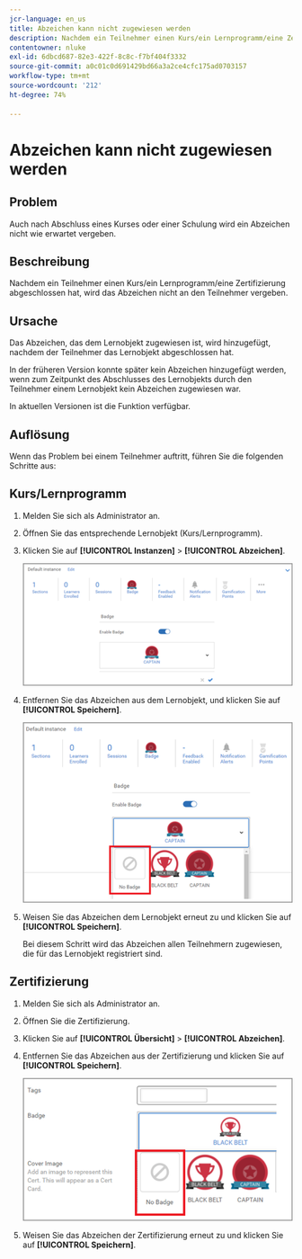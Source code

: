 ```yaml
---
jcr-language: en_us
title: Abzeichen kann nicht zugewiesen werden
description: Nachdem ein Teilnehmer einen Kurs/ein Lernprogramm/eine Zertifizierung abgeschlossen hat, wird das Abzeichen nicht an den Teilnehmer vergeben.
contentowner: nluke
exl-id: 6dbcd687-82e3-422f-8c8c-f7bf404f3332
source-git-commit: a0c01c0d691429bd66a3a2ce4cfc175ad0703157
workflow-type: tm+mt
source-wordcount: '212'
ht-degree: 74%

---
```


# Abzeichen kann nicht zugewiesen werden

## Problem

Auch nach Abschluss eines Kurses oder einer Schulung wird ein Abzeichen nicht wie erwartet vergeben.

## Beschreibung

Nachdem ein Teilnehmer einen Kurs/ein Lernprogramm/eine Zertifizierung abgeschlossen hat, wird das Abzeichen nicht an den Teilnehmer vergeben.

## Ursache

Das Abzeichen, das dem Lernobjekt zugewiesen ist, wird hinzugefügt, nachdem der Teilnehmer das Lernobjekt abgeschlossen hat.

In der früheren Version konnte später kein Abzeichen hinzugefügt werden, wenn zum Zeitpunkt des Abschlusses des Lernobjekts durch den Teilnehmer einem Lernobjekt kein Abzeichen zugewiesen war.

In aktuellen Versionen ist die Funktion verfügbar.

## Auflösung

Wenn das Problem bei einem Teilnehmer auftritt, führen Sie die folgenden Schritte aus:

## Kurs/Lernprogramm

1. Melden Sie sich als Administrator an.

1. Öffnen Sie das entsprechende Lernobjekt (Kurs/Lernprogramm).

1. Klicken Sie auf **[!UICONTROL Instanzen]** > **[!UICONTROL Abzeichen]**.

   ![](assets/view-a-badge.png)

1. Entfernen Sie das Abzeichen aus dem Lernobjekt, und klicken Sie auf **[!UICONTROL Speichern]**.

   ![](assets/remove-a-badge.png)

1. Weisen Sie das Abzeichen dem Lernobjekt erneut zu und klicken Sie auf **[!UICONTROL Speichern]**.

   Bei diesem Schritt wird das Abzeichen allen Teilnehmern zugewiesen, die für das Lernobjekt registriert sind.

## Zertifizierung

1. Melden Sie sich als Administrator an.
1. Öffnen Sie die Zertifizierung.
1. Klicken Sie auf **[!UICONTROL Übersicht]** > **[!UICONTROL Abzeichen]**.
1. Entfernen Sie das Abzeichen aus der Zertifizierung und klicken Sie auf **[!UICONTROL Speichern]**.

   ![](assets/remove-a-badge-cert.png)

1. Weisen Sie das Abzeichen der Zertifizierung erneut zu und klicken Sie auf **[!UICONTROL Speichern]**.
